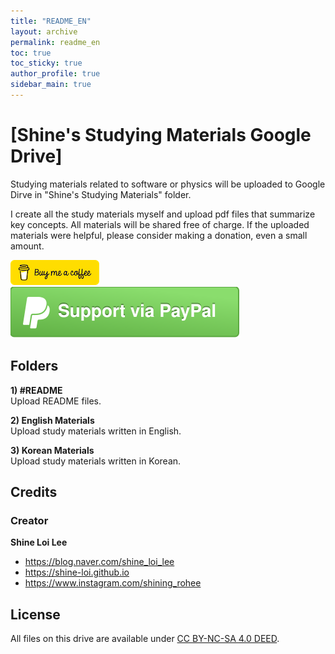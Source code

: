 ```yaml
---
title: "README_EN"
layout: archive
permalink: readme_en
toc: true
toc_sticky: true
author_profile: true
sidebar_main: true
---
```

# [Shine's Studying Materials Google Drive]

Studying materials related to software or physics will be uploaded to Google Dirve in "Shine's Studying Materials" folder.

I create all the study materials myself and upload pdf files that summarize key concepts. All materials will be shared free of charge. If the uploaded materials were helpful, please consider making a donation, even a small amount.

[!["Buy Me A Coffee"](https://raw.githubusercontent.com/Shine-Loi/Shine-Loi.github.io/master/assets/images/Buymeacoffee.png)](https://www.buymeacoffee.com/shine_loi_lee)
[![Support via PayPal](https://raw.githubusercontent.com/Shine-Loi/Shine-Loi.github.io/41d049ca49169c961adde8f77b7d0f6981851ea3/assets/images/Paypal.svg)](https://paypal.me/goldbin0514?country.x=KR&locale.x=ko_KR)


## Folders
**1) #README**\
Upload README files.

**2) English Materials**\
Upload study materials written in English.

**3) Korean Materials**\
Upload study materials written in Korean.

## Credits
### Creator
**Shine Loi Lee**
- <https://blog.naver.com/shine_loi_lee>
- <https://shine-loi.github.io>
- <https://www.instagram.com/shining_rohee>

## License
All files on this drive are available under [CC BY-NC-SA 4.0 DEED](https://creativecommons.org/licenses/by-nc-sa/4.0/).
